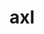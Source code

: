 ---
title: "axl"
layout: cache
categories: [package, develop]
meta: {"compilers": ["cce@18.0.0", "gcc@10.3.0", "gcc@11.1.0", "gcc@11.4.0", "gcc@7.5.0", "gcc@9.4.0", "intel-oneapi-compilers@2025.1.0"], "num_specs": 48, "num_specs_by_stack": {"data-vis-sdk": 4, "e4s": 9, "e4s-cray-rhel": 4, "e4s-cray-sles": 2, "e4s-neoverse-v2": 6, "e4s-neoverse_v1": 9, "e4s-oneapi": 8, "e4s-power": 2, "radiuss": 4, "root": 48}, "oss": ["rhel8", "sle_hpc15", "ubuntu18.04", "ubuntu20.04", "ubuntu22.04"], "platforms": ["linux"], "stacks": ["data-vis-sdk", "e4s", "e4s-cray-rhel", "e4s-cray-sles", "e4s-neoverse-v2", "e4s-neoverse_v1", "e4s-oneapi", "e4s-power", "radiuss", "root"], "targets": ["neoverse_v1", "neoverse_v2", "ppc64le", "x86_64_v3", "x86_64_v4"], "versions": ["0.9.0"]}
spec_details: [{"compiler": "gcc@7.5.0", "hash": "2pt44mkrojdtse7ijjcmpj32u6qbzqjw", "os": "ubuntu18.04", "platform": "linux", "size": "-", "stacks": ["radiuss", "root"], "target": "x86_64_v3", "variants": ["async_api:=daemon", "~bbapi", "~bbapi_fallback", "build_system=cmake", "build_type=Release", "~dw", "generator=make", "~ipo", "+mpi", "+pthreads", "+shared"], "versions": ["0.9.0"]}, {"compiler": "intel-oneapi-compilers@2025.1.0", "hash": "2scdynl7ciwlum2ddlqxbgokdo72hptd", "os": "ubuntu22.04", "platform": "linux", "size": "-", "stacks": ["e4s-oneapi", "root"], "target": "x86_64_v3", "variants": ["async_api:=daemon", "+bbapi", "~bbapi_fallback", "build_system=cmake", "build_type=Release", "~dw", "generator=make", "~ipo", "+mpi", "+pthreads", "+shared"], "versions": ["0.9.0"]}, {"compiler": "gcc@11.4.0", "hash": "32jfkttxqyriswanvwisisblorvhqqeq", "os": "ubuntu22.04", "platform": "linux", "size": "-", "stacks": ["e4s-neoverse-v2", "root"], "target": "neoverse_v2", "variants": ["async_api:=daemon", "~bbapi", "~bbapi_fallback", "build_system=cmake", "build_type=Release", "~dw", "generator=make", "~ipo", "+mpi", "+pthreads", "+shared"], "versions": ["0.9.0"]}, {"compiler": "gcc@10.3.0", "hash": "3vzpoobujldhvipbsrbl7paxehxos2yn", "os": "sle_hpc15", "platform": "linux", "size": "-", "stacks": ["e4s-cray-sles", "root"], "target": "x86_64_v4", "variants": ["async_api:=daemon", "+bbapi", "~bbapi_fallback", "build_system=cmake", "build_type=Release", "~dw", "generator=make", "~ipo", "+mpi", "+pthreads", "+shared"], "versions": ["0.9.0"]}, {"compiler": "gcc@11.4.0", "hash": "46wzerjllsjbqpvmbmhzc6haztpuooxt", "os": "ubuntu22.04", "platform": "linux", "size": "-", "stacks": ["e4s-neoverse_v1", "root"], "target": "neoverse_v1", "variants": ["async_api:=daemon", "+bbapi", "~bbapi_fallback", "build_system=cmake", "build_type=Release", "~dw", "generator=make", "~ipo", "+mpi", "+pthreads", "+shared"], "versions": ["0.9.0"]}, {"compiler": "gcc@11.4.0", "hash": "47woip3bip6v7ixbus4ngio7tosoqj3i", "os": "ubuntu22.04", "platform": "linux", "size": "-", "stacks": ["e4s", "root"], "target": "x86_64_v3", "variants": ["async_api:=daemon", "+bbapi", "~bbapi_fallback", "build_system=cmake", "build_type=Release", "~dw", "generator=make", "~ipo", "+mpi", "+pthreads", "+shared"], "versions": ["0.9.0"]}, {"compiler": "gcc@10.3.0", "hash": "4exb3rxlap2gp4blyawwyk5eppns6zxz", "os": "sle_hpc15", "platform": "linux", "size": "-", "stacks": ["e4s-cray-sles", "root"], "target": "x86_64_v4", "variants": ["async_api:=daemon", "+bbapi", "~bbapi_fallback", "build_system=cmake", "build_type=Release", "~dw", "generator=make", "~ipo", "+mpi", "+pthreads", "+shared"], "versions": ["0.9.0"]}, {"compiler": "gcc@11.4.0", "hash": "4f5bf2sganxwtxgalu2nyj6yqpa6mnju", "os": "ubuntu22.04", "platform": "linux", "size": "-", "stacks": ["e4s-neoverse_v1", "root"], "target": "neoverse_v1", "variants": ["async_api:=daemon", "~bbapi", "~bbapi_fallback", "build_system=cmake", "build_type=Release", "~dw", "generator=make", "~ipo", "+mpi", "+pthreads", "+shared"], "versions": ["0.9.0"]}, {"compiler": "gcc@7.5.0", "hash": "63i2e5demkcl7e2bmievnkj5onsu7xqa", "os": "ubuntu18.04", "platform": "linux", "size": "-", "stacks": ["radiuss", "root"], "target": "x86_64_v3", "variants": ["async_api:=daemon", "~bbapi", "~bbapi_fallback", "build_system=cmake", "build_type=Release", "~dw", "generator=make", "~ipo", "+mpi", "+pthreads", "+shared"], "versions": ["0.9.0"]}, {"compiler": "gcc@11.4.0", "hash": "6eivenmmfdz2diuqdmtkmmm7wqbvh57q", "os": "ubuntu22.04", "platform": "linux", "size": "-", "stacks": ["e4s", "root"], "target": "x86_64_v3", "variants": ["async_api:=daemon", "~bbapi", "~bbapi_fallback", "build_system=cmake", "build_type=Release", "~dw", "generator=make", "~ipo", "+mpi", "+pthreads", "+shared"], "versions": ["0.9.0"]}, {"compiler": "gcc@11.4.0", "hash": "arthts6hsk3njtu5zrk5jdv4wbc3pgin", "os": "ubuntu22.04", "platform": "linux", "size": "-", "stacks": ["e4s-neoverse-v2", "root"], "target": "neoverse_v2", "variants": ["async_api:=daemon", "+bbapi", "~bbapi_fallback", "build_system=cmake", "build_type=Release", "~dw", "generator=make", "~ipo", "+mpi", "+pthreads", "+shared"], "versions": ["0.9.0"]}, {"compiler": "intel-oneapi-compilers@2025.1.0", "hash": "ce26hirazv6wmby4linyw744phoxti2k", "os": "ubuntu22.04", "platform": "linux", "size": "-", "stacks": ["e4s-oneapi", "root"], "target": "x86_64_v3", "variants": ["async_api:=daemon", "+bbapi", "~bbapi_fallback", "build_system=cmake", "build_type=Release", "~dw", "generator=make", "~ipo", "+mpi", "+pthreads", "+shared"], "versions": ["0.9.0"]}, {"compiler": "gcc@11.4.0", "hash": "cmtwrtzl5puxnvdkfhwbofswo5c74z5p", "os": "ubuntu22.04", "platform": "linux", "size": "-", "stacks": ["e4s-neoverse_v1", "root"], "target": "neoverse_v1", "variants": ["async_api:=daemon", "+bbapi", "~bbapi_fallback", "build_system=cmake", "build_type=Release", "~dw", "generator=make", "~ipo", "+mpi", "+pthreads", "+shared"], "versions": ["0.9.0"]}, {"compiler": "gcc@11.4.0", "hash": "d4zhdue2dz5wfdlef53dtk6hwgbrldgt", "os": "ubuntu22.04", "platform": "linux", "size": "-", "stacks": ["e4s", "root"], "target": "x86_64_v3", "variants": ["async_api:=daemon", "~bbapi", "~bbapi_fallback", "build_system=cmake", "build_type=Release", "~dw", "generator=make", "~ipo", "+mpi", "+pthreads", "+shared"], "versions": ["0.9.0"]}, {"compiler": "gcc@11.4.0", "hash": "dl3tp6hnsldirigtcq4sf33o5nxlavcb", "os": "ubuntu22.04", "platform": "linux", "size": "-", "stacks": ["e4s", "root"], "target": "x86_64_v3", "variants": ["async_api:=daemon", "+bbapi", "~bbapi_fallback", "build_system=cmake", "build_type=Release", "~dw", "generator=make", "~ipo", "+mpi", "+pthreads", "+shared"], "versions": ["0.9.0"]}, {"compiler": "cce@18.0.0", "hash": "dyrujpnn7aj2oxiwfdf6n56cfh5hjpew", "os": "rhel8", "platform": "linux", "size": "-", "stacks": ["e4s-cray-rhel", "root"], "target": "x86_64_v3", "variants": ["async_api:=daemon", "+bbapi", "~bbapi_fallback", "build_system=cmake", "build_type=Release", "~dw", "generator=make", "~ipo", "+mpi", "+pthreads", "+shared"], "versions": ["0.9.0"]}, {"compiler": "gcc@9.4.0", "hash": "eekb7gd3opltdkiomonnkhalwmht6f4h", "os": "ubuntu20.04", "platform": "linux", "size": "-", "stacks": ["e4s-power", "root"], "target": "ppc64le", "variants": ["async_api:=daemon", "~bbapi", "~bbapi_fallback", "build_system=cmake", "build_type=Release", "~dw", "generator=make", "~ipo", "+mpi", "+pthreads", "+shared"], "versions": ["0.9.0"]}, {"compiler": "gcc@11.4.0", "hash": "eetyrwmbephzc6wcrhkpj5hq4ozoswcw", "os": "ubuntu22.04", "platform": "linux", "size": "-", "stacks": ["e4s-neoverse_v1", "root"], "target": "neoverse_v1", "variants": ["async_api:=daemon", "~bbapi", "~bbapi_fallback", "build_system=cmake", "build_type=Release", "~dw", "generator=make", "~ipo", "+mpi", "+pthreads", "+shared"], "versions": ["0.9.0"]}, {"compiler": "gcc@11.4.0", "hash": "ekbl2lnej3kidrl4c7wvxc5oa2gg56lf", "os": "ubuntu22.04", "platform": "linux", "size": "-", "stacks": ["e4s", "root"], "target": "x86_64_v3", "variants": ["async_api:=daemon", "~bbapi", "~bbapi_fallback", "build_system=cmake", "build_type=Release", "~dw", "generator=make", "~ipo", "+mpi", "+pthreads", "+shared"], "versions": ["0.9.0"]}, {"compiler": "intel-oneapi-compilers@2025.1.0", "hash": "f2vq7jqbchrycvagcj53vgowwxo5thap", "os": "ubuntu22.04", "platform": "linux", "size": "-", "stacks": ["e4s-oneapi", "root"], "target": "x86_64_v3", "variants": ["async_api:=daemon", "~bbapi", "~bbapi_fallback", "build_system=cmake", "build_type=Release", "~dw", "generator=make", "~ipo", "+mpi", "+pthreads", "+shared"], "versions": ["0.9.0"]}, {"compiler": "intel-oneapi-compilers@2025.1.0", "hash": "gfnadtx7w4klytx2svcew2jhgyevyhux", "os": "ubuntu22.04", "platform": "linux", "size": "-", "stacks": ["e4s-oneapi", "root"], "target": "x86_64_v3", "variants": ["async_api:=daemon", "~bbapi", "~bbapi_fallback", "build_system=cmake", "build_type=Release", "~dw", "generator=make", "~ipo", "+mpi", "+pthreads", "+shared"], "versions": ["0.9.0"]}, {"compiler": "gcc@11.1.0", "hash": "gor4lkak54bef2mpxtcec4lhwzwvmknr", "os": "ubuntu20.04", "platform": "linux", "size": "-", "stacks": ["data-vis-sdk", "root"], "target": "x86_64_v3", "variants": ["async_api:=daemon", "+bbapi", "~bbapi_fallback", "build_system=cmake", "build_type=Release", "~dw", "generator=make", "~ipo", "+mpi", "+pthreads", "+shared"], "versions": ["0.9.0"]}, {"compiler": "gcc@11.4.0", "hash": "gp4jb5e3y3afljukyr4op5snivmeqhdi", "os": "ubuntu22.04", "platform": "linux", "size": "-", "stacks": ["e4s-neoverse_v1", "root"], "target": "neoverse_v1", "variants": ["async_api:=daemon", "+bbapi", "~bbapi_fallback", "build_system=cmake", "build_type=Release", "~dw", "generator=make", "~ipo", "+mpi", "+pthreads", "+shared"], "versions": ["0.9.0"]}, {"compiler": "gcc@7.5.0", "hash": "hip2upx5us2tlkgqpslkkii6kctj4uxp", "os": "ubuntu18.04", "platform": "linux", "size": "-", "stacks": ["radiuss", "root"], "target": "x86_64_v3", "variants": ["async_api:=daemon", "~bbapi", "~bbapi_fallback", "build_system=cmake", "build_type=Release", "~dw", "generator=make", "~ipo", "+mpi", "+pthreads", "+shared"], "versions": ["0.9.0"]}, {"compiler": "gcc@11.1.0", "hash": "ivxk6klaygnewcg2reffdnk6crd67sr2", "os": "ubuntu20.04", "platform": "linux", "size": "-", "stacks": ["data-vis-sdk", "root"], "target": "x86_64_v3", "variants": ["async_api:=daemon", "+bbapi", "~bbapi_fallback", "build_system=cmake", "build_type=Release", "~dw", "generator=make", "~ipo", "+mpi", "+pthreads", "+shared"], "versions": ["0.9.0"]}, {"compiler": "gcc@11.4.0", "hash": "jlii6gy4hf7befsyu4afxnxezgcj6jmb", "os": "ubuntu22.04", "platform": "linux", "size": "-", "stacks": ["e4s", "root"], "target": "x86_64_v3", "variants": ["async_api:=daemon", "+bbapi", "~bbapi_fallback", "build_system=cmake", "build_type=Release", "~dw", "generator=make", "~ipo", "+mpi", "+pthreads", "+shared"], "versions": ["0.9.0"]}, {"compiler": "intel-oneapi-compilers@2025.1.0", "hash": "js6j2qyzytr3j2byseah6vz3rersqf6b", "os": "ubuntu22.04", "platform": "linux", "size": "-", "stacks": ["e4s-oneapi", "root"], "target": "x86_64_v3", "variants": ["async_api:=daemon", "+bbapi", "~bbapi_fallback", "build_system=cmake", "build_type=Release", "~dw", "generator=make", "~ipo", "+mpi", "+pthreads", "+shared"], "versions": ["0.9.0"]}, {"compiler": "gcc@11.4.0", "hash": "ju4sqq65o6td2iogkzwrllr5ya4iwijy", "os": "ubuntu22.04", "platform": "linux", "size": "-", "stacks": ["e4s-neoverse-v2", "root"], "target": "neoverse_v2", "variants": ["async_api:=daemon", "~bbapi", "~bbapi_fallback", "build_system=cmake", "build_type=Release", "~dw", "generator=make", "~ipo", "+mpi", "+pthreads", "+shared"], "versions": ["0.9.0"]}, {"compiler": "gcc@11.4.0", "hash": "kdeyhk7vbodmy54yvt4ym2a2jkgeew32", "os": "ubuntu22.04", "platform": "linux", "size": "-", "stacks": ["e4s-neoverse-v2", "root"], "target": "neoverse_v2", "variants": ["async_api:=daemon", "+bbapi", "~bbapi_fallback", "build_system=cmake", "build_type=Release", "~dw", "generator=make", "~ipo", "+mpi", "+pthreads", "+shared"], "versions": ["0.9.0"]}, {"compiler": "gcc@11.4.0", "hash": "leot2egrr4tr6yibniii3wi2kewxbwrp", "os": "ubuntu22.04", "platform": "linux", "size": "-", "stacks": ["e4s-neoverse_v1", "root"], "target": "neoverse_v1", "variants": ["async_api:=daemon", "+bbapi", "~bbapi_fallback", "build_system=cmake", "build_type=Release", "~dw", "generator=make", "~ipo", "+mpi", "+pthreads", "+shared"], "versions": ["0.9.0"]}, {"compiler": "intel-oneapi-compilers@2025.1.0", "hash": "mli4m6e2mtjg7wnsctwibxw5wv6hvsrc", "os": "ubuntu22.04", "platform": "linux", "size": "-", "stacks": ["e4s-oneapi", "root"], "target": "x86_64_v3", "variants": ["async_api:=daemon", "~bbapi", "~bbapi_fallback", "build_system=cmake", "build_type=Release", "~dw", "generator=make", "~ipo", "+mpi", "+pthreads", "+shared"], "versions": ["0.9.0"]}, {"compiler": "gcc@11.1.0", "hash": "mow2fosc2uwgdanhgepgrnzvxjqke7zw", "os": "ubuntu20.04", "platform": "linux", "size": "-", "stacks": ["data-vis-sdk", "root"], "target": "x86_64_v3", "variants": ["async_api:=daemon", "+bbapi", "~bbapi_fallback", "build_system=cmake", "build_type=Release", "~dw", "generator=make", "~ipo", "+mpi", "+pthreads", "+shared"], "versions": ["0.9.0"]}, {"compiler": "cce@18.0.0", "hash": "mxwo6udadohmt7bbmjgcwi7jcu5nymno", "os": "rhel8", "platform": "linux", "size": "-", "stacks": ["e4s-cray-rhel", "root"], "target": "x86_64_v3", "variants": ["async_api:=daemon", "+bbapi", "~bbapi_fallback", "build_system=cmake", "build_type=Release", "~dw", "generator=make", "~ipo", "+mpi", "+pthreads", "+shared"], "versions": ["0.9.0"]}, {"compiler": "gcc@11.4.0", "hash": "nfe4gpx3u7kigix3ycaln4e2qmjtehon", "os": "ubuntu22.04", "platform": "linux", "size": "-", "stacks": ["e4s-neoverse-v2", "root"], "target": "neoverse_v2", "variants": ["async_api:=daemon", "~bbapi", "~bbapi_fallback", "build_system=cmake", "build_type=Release", "~dw", "generator=make", "~ipo", "+mpi", "+pthreads", "+shared"], "versions": ["0.9.0"]}, {"compiler": "gcc@11.4.0", "hash": "ohdf3bq7zfzm57na6qiodkhunh772dad", "os": "ubuntu22.04", "platform": "linux", "size": "-", "stacks": ["e4s-neoverse_v1", "root"], "target": "neoverse_v1", "variants": ["async_api:=daemon", "+bbapi", "~bbapi_fallback", "build_system=cmake", "build_type=Release", "~dw", "generator=make", "~ipo", "+mpi", "+pthreads", "+shared"], "versions": ["0.9.0"]}, {"compiler": "cce@18.0.0", "hash": "pgq2ghafhnevgo7qaioj5xdm236gm6ym", "os": "rhel8", "platform": "linux", "size": "-", "stacks": ["e4s-cray-rhel", "root"], "target": "x86_64_v3", "variants": ["async_api:=daemon", "+bbapi", "~bbapi_fallback", "build_system=cmake", "build_type=Release", "~dw", "generator=make", "~ipo", "+mpi", "+pthreads", "+shared"], "versions": ["0.9.0"]}, {"compiler": "gcc@11.4.0", "hash": "rj7z2azfebl7lktztg2vuwtolnrbpuab", "os": "ubuntu22.04", "platform": "linux", "size": "-", "stacks": ["e4s", "root"], "target": "x86_64_v3", "variants": ["async_api:=daemon", "+bbapi", "~bbapi_fallback", "build_system=cmake", "build_type=Release", "~dw", "generator=make", "~ipo", "+mpi", "+pthreads", "+shared"], "versions": ["0.9.0"]}, {"compiler": "gcc@11.4.0", "hash": "scm4p4pncbqov64tblujoxbcats4k4v7", "os": "ubuntu22.04", "platform": "linux", "size": "-", "stacks": ["e4s", "root"], "target": "x86_64_v3", "variants": ["async_api:=daemon", "+bbapi", "~bbapi_fallback", "build_system=cmake", "build_type=Release", "~dw", "generator=make", "~ipo", "+mpi", "+pthreads", "+shared"], "versions": ["0.9.0"]}, {"compiler": "intel-oneapi-compilers@2025.1.0", "hash": "twoflcl6vzdorwiwptmnypjkvx54s3us", "os": "ubuntu22.04", "platform": "linux", "size": "-", "stacks": ["e4s-oneapi", "root"], "target": "x86_64_v3", "variants": ["async_api:=daemon", "~bbapi", "~bbapi_fallback", "build_system=cmake", "build_type=Release", "~dw", "generator=make", "~ipo", "+mpi", "+pthreads", "+shared"], "versions": ["0.9.0"]}, {"compiler": "gcc@9.4.0", "hash": "un5mwe7o5fyii5cquico6vwqxxre4b3b", "os": "ubuntu20.04", "platform": "linux", "size": "-", "stacks": ["e4s-power", "root"], "target": "ppc64le", "variants": ["async_api:=daemon", "+bbapi", "~bbapi_fallback", "build_system=cmake", "build_type=Release", "~dw", "generator=make", "~ipo", "+mpi", "+pthreads", "+shared"], "versions": ["0.9.0"]}, {"compiler": "cce@18.0.0", "hash": "vlei7qkapberzw3eh2bimyaqr6lghd7a", "os": "rhel8", "platform": "linux", "size": "-", "stacks": ["e4s-cray-rhel", "root"], "target": "x86_64_v3", "variants": ["async_api:=daemon", "+bbapi", "~bbapi_fallback", "build_system=cmake", "build_type=Release", "~dw", "generator=make", "~ipo", "+mpi", "+pthreads", "+shared"], "versions": ["0.9.0"]}, {"compiler": "gcc@7.5.0", "hash": "xj6v3ckenewgyl4w2xg7b2fsze4hdpjw", "os": "ubuntu18.04", "platform": "linux", "size": "-", "stacks": ["radiuss", "root"], "target": "x86_64_v3", "variants": ["async_api:=daemon", "~bbapi", "~bbapi_fallback", "build_system=cmake", "build_type=Release", "~dw", "generator=make", "~ipo", "+mpi", "+pthreads", "+shared"], "versions": ["0.9.0"]}, {"compiler": "intel-oneapi-compilers@2025.1.0", "hash": "xryqx7bazjajsljgqrmj4d6wwz56hlhr", "os": "ubuntu22.04", "platform": "linux", "size": "-", "stacks": ["e4s-oneapi", "root"], "target": "x86_64_v3", "variants": ["async_api:=daemon", "+bbapi", "~bbapi_fallback", "build_system=cmake", "build_type=Release", "~dw", "generator=make", "~ipo", "+mpi", "+pthreads", "+shared"], "versions": ["0.9.0"]}, {"compiler": "gcc@11.1.0", "hash": "xwyi43sd6qksv3vthqqhn4dv3yn625lz", "os": "ubuntu20.04", "platform": "linux", "size": "-", "stacks": ["data-vis-sdk", "root"], "target": "x86_64_v3", "variants": ["async_api:=daemon", "+bbapi", "~bbapi_fallback", "build_system=cmake", "build_type=Release", "~dw", "generator=make", "~ipo", "+mpi", "+pthreads", "+shared"], "versions": ["0.9.0"]}, {"compiler": "gcc@11.4.0", "hash": "z5rtafdbl7xk2ayum3vkxkb6a3hgjk2t", "os": "ubuntu22.04", "platform": "linux", "size": "-", "stacks": ["e4s-neoverse_v1", "root"], "target": "neoverse_v1", "variants": ["async_api:=daemon", "+bbapi", "~bbapi_fallback", "build_system=cmake", "build_type=Release", "~dw", "generator=make", "~ipo", "+mpi", "+pthreads", "+shared"], "versions": ["0.9.0"]}, {"compiler": "gcc@11.4.0", "hash": "zo2i7ib7gyf2o7rzbhm7a4rfjgyl4r4g", "os": "ubuntu22.04", "platform": "linux", "size": "-", "stacks": ["e4s-neoverse_v1", "root"], "target": "neoverse_v1", "variants": ["async_api:=daemon", "~bbapi", "~bbapi_fallback", "build_system=cmake", "build_type=Release", "~dw", "generator=make", "~ipo", "+mpi", "+pthreads", "+shared"], "versions": ["0.9.0"]}, {"compiler": "gcc@11.4.0", "hash": "zu36hgcbitcpkksw3s5twtyfzkzxw6kf", "os": "ubuntu22.04", "platform": "linux", "size": "-", "stacks": ["e4s", "root"], "target": "x86_64_v3", "variants": ["async_api:=daemon", "+bbapi", "~bbapi_fallback", "build_system=cmake", "build_type=Release", "~dw", "generator=make", "~ipo", "+mpi", "+pthreads", "+shared"], "versions": ["0.9.0"]}, {"compiler": "gcc@11.4.0", "hash": "zz3vu26zuk6pdcfqyr7gvwbfsj4jlati", "os": "ubuntu22.04", "platform": "linux", "size": "-", "stacks": ["e4s-neoverse-v2", "root"], "target": "neoverse_v2", "variants": ["async_api:=daemon", "+bbapi", "~bbapi_fallback", "build_system=cmake", "build_type=Release", "~dw", "generator=make", "~ipo", "+mpi", "+pthreads", "+shared"], "versions": ["0.9.0"]}]
---